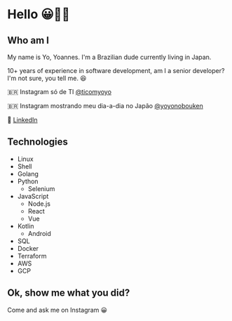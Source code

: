 # Hello 😀👋🏼

## Who am I

My name is Yo, Yoannes. I'm a Brazilian dude currently living in Japan.

10+ years of experience in software development, am I a senior developer? I'm not sure, you tell me. 😆

🇧🇷 Instagram só de TI [@ticomyoyo](https://www.instagram.com/ticomyoyo/)

🇧🇷 Instagram mostrando meu dia-a-dia no Japão [@yoyonobouken](https://www.instagram.com/yoyonobouken/)

💼 [LinkedIn](https://www.linkedin.com/in/yoannes/)

## Technologies

- Linux
- Shell
- Golang
- Python
  - Selenium
- JavaScript
  - Node.js
  - React
  - Vue
- Kotlin
  - Android
- SQL
- Docker
- Terraform
- AWS
- GCP

## Ok, show me what you did?

Come and ask me on Instagram 😀
